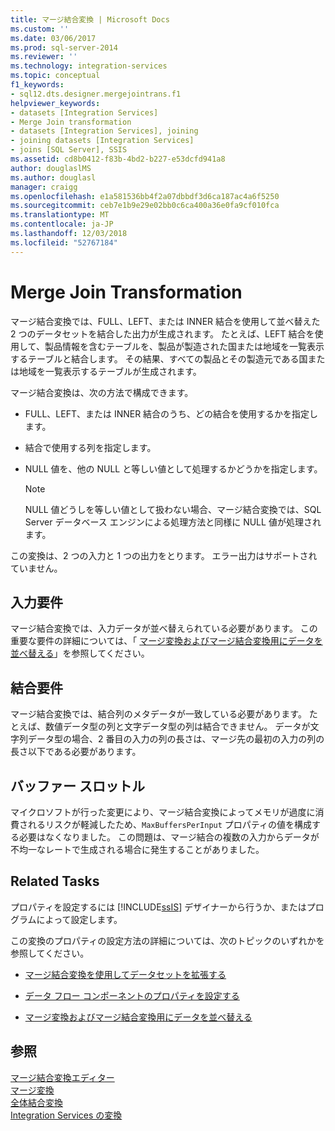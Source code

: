 ```yaml
---
title: マージ結合変換 | Microsoft Docs
ms.custom: ''
ms.date: 03/06/2017
ms.prod: sql-server-2014
ms.reviewer: ''
ms.technology: integration-services
ms.topic: conceptual
f1_keywords:
- sql12.dts.designer.mergejointrans.f1
helpviewer_keywords:
- datasets [Integration Services]
- Merge Join transformation
- datasets [Integration Services], joining
- joining datasets [Integration Services]
- joins [SQL Server], SSIS
ms.assetid: cd8b0412-f83b-4bd2-b227-e53dcfd941a8
author: douglaslMS
ms.author: douglasl
manager: craigg
ms.openlocfilehash: e1a581536bb4f2a07dbbdf3d6ca187ac4a6f5250
ms.sourcegitcommit: ceb7e1b9e29e02bb0c6ca400a36e0fa9cf010fca
ms.translationtype: MT
ms.contentlocale: ja-JP
ms.lasthandoff: 12/03/2018
ms.locfileid: "52767184"
---
```

# <a name="merge-join-transformation"></a>Merge Join Transformation
  マージ結合変換では、FULL、LEFT、または INNER 結合を使用して並べ替えた 2 つのデータセットを結合した出力が生成されます。 たとえば、LEFT 結合を使用して、製品情報を含むテーブルを、製品が製造された国または地域を一覧表示するテーブルと結合します。 その結果、すべての製品とその製造元である国または地域を一覧表示するテーブルが生成されます。  
  
 マージ結合変換は、次の方法で構成できます。  
  
-   FULL、LEFT、または INNER 結合のうち、どの結合を使用するかを指定します。  
  
-   結合で使用する列を指定します。  
  
-   NULL 値を、他の NULL と等しい値として処理するかどうかを指定します。  
  
    > [!NOTE]  
    >  NULL 値どうしを等しい値として扱わない場合、マージ結合変換では、SQL Server データベース エンジンによる処理方法と同様に NULL 値が処理されます。  
  
 この変換は、2 つの入力と 1 つの出力をとります。 エラー出力はサポートされていません。  
  
## <a name="input-requirements"></a>入力要件  
 マージ結合変換では、入力データが並べ替えられている必要があります。 この重要な要件の詳細については、「 [マージ変換およびマージ結合変換用にデータを並べ替える](sort-data-for-the-merge-and-merge-join-transformations.md)」を参照してください。  
  
## <a name="join-requirements"></a>結合要件  
 マージ結合変換では、結合列のメタデータが一致している必要があります。 たとえば、数値データ型の列と文字データ型の列は結合できません。 データが文字列データ型の場合、2 番目の入力の列の長さは、マージ先の最初の入力の列の長さ以下である必要があります。  
  
## <a name="buffer-throttling"></a>バッファー スロットル  
 マイクロソフトが行った変更により、マージ結合変換によってメモリが過度に消費されるリスクが軽減したため、`MaxBuffersPerInput` プロパティの値を構成する必要はなくなりました。 この問題は、マージ結合の複数の入力からデータが不均一なレートで生成される場合に発生することがありました。  
  
## <a name="related-tasks"></a>Related Tasks  
 プロパティを設定するには [!INCLUDE[ssIS](../../../includes/ssis-md.md)] デザイナーから行うか、またはプログラムによって設定します。  
  
 この変換のプロパティの設定方法の詳細については、次のトピックのいずれかを参照してください。  
  
-   [マージ結合変換を使用してデータセットを拡張する](merge-join-transformation.md)  
  
-   [データ フロー コンポーネントのプロパティを設定する](../set-the-properties-of-a-data-flow-component.md)  
  
-   [マージ変換およびマージ結合変換用にデータを並べ替える](sort-data-for-the-merge-and-merge-join-transformations.md)  
  
## <a name="see-also"></a>参照  
 [マージ結合変換エディター](../../merge-join-transformation-editor.md)   
 [マージ変換](merge-transformation.md)   
 [全体結合変換](union-all-transformation.md)   
 [Integration Services の変換](integration-services-transformations.md)  
  
  
